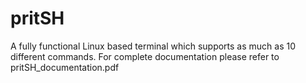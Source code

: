 # pritSH
A fully functional Linux based terminal which supports as much as 10 different commands. For complete documentation please refer to pritSH_documentation.pdf
